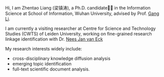Hi, I am Zhentao Liang (梁镇涛), a Ph.D. candidate👨‍🎓 in the Information Science at School of Information, Wuhan University, advised by Prof. [Gang Li](https://sim.whu.edu.cn/info/1050/4928.htm). 

I am currently a visiting researcher at Centre for Science and Technology Studies (CWTS) of Leiden University, working on fine-grained research linkage identification with Dr. [Nees Jan van Eck](https://www.cwts.nl/people/nees-jan-van-eck)

My research interests widely include:
- cross-disciplinary knowledge diffusion analysis
- emerging topic identification
- full-text scientific document analysis.
